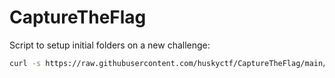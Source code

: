 # CaptureTheFlag

Script to setup initial folders on a new challenge:
```bash
curl -s https://raw.githubusercontent.com/huskyctf/CaptureTheFlag/main/tools/start.sh | bash
```

